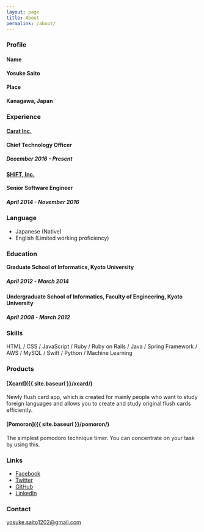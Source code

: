 ```yaml
---
layout: page
title: About
permalink: /about/
---
```

### Profile

#### Name

**Yosuke Saito**

#### Place

**Kanagawa, Japan**

### Experience

#### [Carat Inc.](https://www.caratinc.jp)

**Chief Technology Officer**

##### December 2016 - Present

#### [SHIFT, Inc.](http://www.shiftinc.jp)

**Senior Software Engineer**

##### April 2014 - November 2016

### Language
- Japanese (Native)
- English (Limited working proficiency)

### Education

**Graduate School of Informatics, Kyoto University**

##### April 2012 - March 2014

**Undergraduate School of Informatics, Faculty of Engineering, Kyoto University**

##### April 2008 - March 2012

### Skills
HTML / CSS / JavaScript / Ruby / Ruby on Rails / Java / Spring Framework / AWS / MySQL / Swift / Python / Machine Learning

### Products

#### [Xcard]({{ site.baseurl }}/xcard/)

Newly flush card app, which is created for mainly people who want to study foreign languages and allows you to create and study original flush cards efficiently.

#### [Pomoron]({{ site.baseurl }}/pomoron/)

The simplest pomodoro technique timer. You can concentrate on your task by using this.

### Links
- [Facebook](https://www.facebook.com/yosuke.saito.125)
- [Twitter](https://twitter.com/saitoxu)
- [GitHub](https://github.com/saitoxu)
- [LinkedIn](https://www.linkedin.com/in/yosukesaito)

### Contact
[yosuke.saito1202@gmail.com](mailto:yosuke.saito1202@gmail.com)
